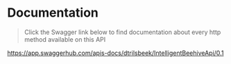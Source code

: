 # Documentation
> Click the Swagger link below to find documentation about every http method available on this API

https://app.swaggerhub.com/apis-docs/dtrilsbeek/IntelligentBeehiveApi/0.1